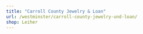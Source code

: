 ```yaml
---
title: "Carroll County Jewelry & Loan"
url: /westminster/carroll-county-jewelry-und-loan/
shop: Leiher
---
```

